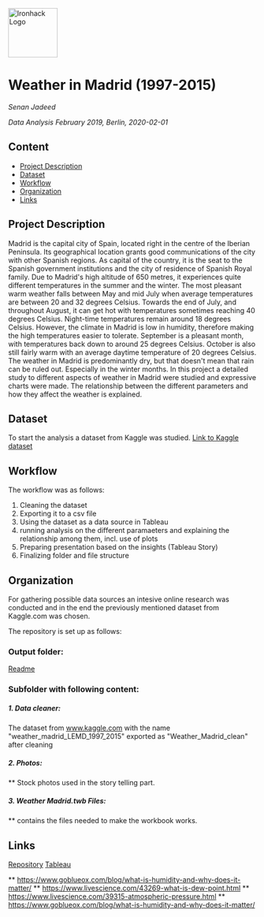 <img src="https://bit.ly/2VnXWr2" alt="Ironhack Logo" width="100"/>

# Weather in Madrid (1997-2015)
*Senan Jadeed*

*Data Analysis February 2019, Berlin, 2020-02-01*

## Content
- [Project Description](#project-description)
- [Dataset](#dataset)
- [Workflow](#workflow)
- [Organization](#organization)
- [Links](#links)

## Project Description
Madrid is the capital city of Spain, located right in the centre of the Iberian Peninsula. Its geographical location grants good communications of the city with other Spanish regions. As capital of the country, it is the seat to the Spanish government institutions and the city of residence of Spanish Royal family.
Due to Madrid's high altitude of 650 metres, it experiences quite different temperatures in the summer and the winter. The most pleasant warm weather falls between May and mid July when average temperatures are between 20 and 32 degrees Celsius. Towards the end of July, and throughout August, it can get hot with temperatures sometimes reaching 40 degrees Celsius. Night-time temperatures remain around 18 degrees Celsius. However, the climate in Madrid is low in humidity, therefore making the high temperatures easier to tolerate.
September is a pleasant month, with temperatures back down to around 25 degrees Celsius. October is also still fairly warm with an average daytime temperature of 20 degrees Celsius.
The weather in Madrid is predominantly dry, but that doesn't mean that rain can be ruled out. Especially in the winter months.
In this project a detailed study to different aspects of weather in Madrid were studied and expressive charts were made. The relationship between the different parameters and how they affect the weather is explained.


## Dataset
To start the analysis a dataset from Kaggle was studied.
[Link to Kaggle dataset](https://www.kaggle.com/juliansimon/weather_madrid_lemd_1997_2015.csv)


## Workflow
The workflow was as follows:
1. Cleaning the dataset
2. Exporting it to a csv file
3. Using the dataset as a data source in Tableau
4. running analysis on the different paramaeters and explaining the relationship among them, incl. use of plots
5. Preparing presentation based on the insights (Tableau Story)
6. Finalizing folder and file structure


## Organization
For gathering possible data sources an intesive online research was conducted and in the end the previously mentioned dataset from Kaggle.com was chosen.

The repository is set up as follows:


### Output folder:

[Readme](https://github.com/Senonino/Ironhack_projects/tree/master/Module02_tableau-project)

### Subfolder with following content:
##### 1. Data cleaner: 

The dataset from www.kaggle.com with  the name "weather_madrid_LEMD_1997_2015"
exported as "Weather_Madrid_clean" after cleaning

##### 2. Photos:

** Stock photos used in the story telling part.

##### 3. Weather Madrid.twb Files:

** contains the files needed to make the workbook works.

## Links

[Repository](https://github.com/Senonino/Ironhack_projects/tree/master/Module02_tableau-project)
[Tableau](https://public.tableau.com/profile/senan.jadeed#!/vizhome/WeatherMadrid/WeatherMadrid)

** https://www.goblueox.com/blog/what-is-humidity-and-why-does-it-matter/
** https://www.livescience.com/43269-what-is-dew-point.html
** https://www.livescience.com/39315-atmospheric-pressure.html
** https://www.goblueox.com/blog/what-is-humidity-and-why-does-it-matter/
